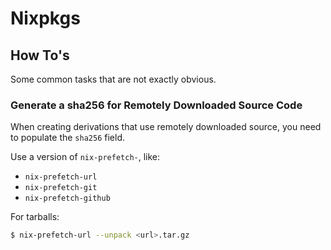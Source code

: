 # Nixpkgs

## How To's

Some common tasks that are not exactly obvious.

### Generate a sha256 for Remotely Downloaded Source Code

When creating derivations that use remotely downloaded source, you need to populate the `sha256` field.

Use a version of `nix-prefetch-`, like:
- `nix-prefetch-url`
- `nix-prefetch-git`
- `nix-prefetch-github`

For tarballs:

```sh
$ nix-prefetch-url --unpack <url>.tar.gz
```

